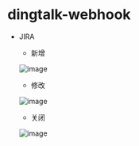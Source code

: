# dingtalk-webhook

- JIRA
  
  - 新增
  
  ![image](https://user-images.githubusercontent.com/6275608/131091225-49511b1c-0ff4-4d11-b536-c6e2da66e5f2.png)
  
  - 修改
  
  ![image](https://user-images.githubusercontent.com/6275608/131091310-7ac22f44-b9e7-4f62-b56d-9afeb3419850.png)

  - 关闭
  
  ![image](https://user-images.githubusercontent.com/6275608/131091407-3f5336b0-d49c-4cbb-a808-b255a28e42a2.png)


